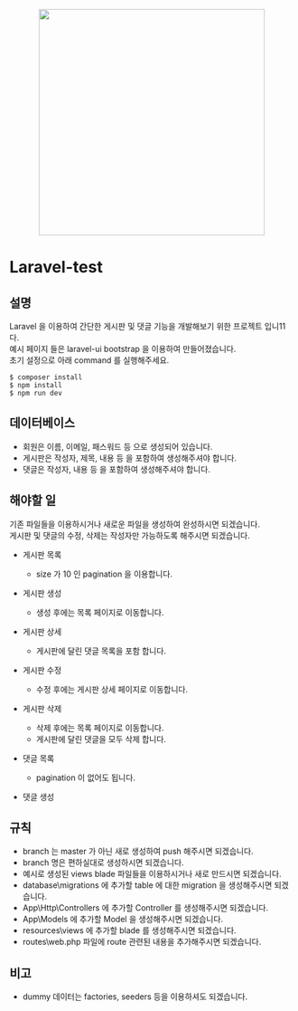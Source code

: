 <p align="center"><a href="https://laravel.com" target="_blank"><img src="https://raw.githubusercontent.com/laravel/art/master/logo-lockup/5%20SVG/2%20CMYK/1%20Full%20Color/laravel-logolockup-cmyk-red.svg" width="400"></a></p>

# Laravel-test

## 설명

Laravel 을 이용하여 간단한 게시판 및 댓글 기능을 개발해보기 위한 프로젝트 입니11다.   
예시 페이지 들은 laravel-ui bootstrap 을 이용하여 만들어졌습니다.   
초기 설정으로 아래 command 를 실행해주세요.

```shell
$ composer install
$ npm install
$ npm run dev
```

## 데이터베이스

- 회원은 이름, 이메일, 패스워드 등 으로 생성되어 있습니다.
- 게시판은 작성자, 제목, 내용 등 을 포함하여 생성해주셔야 합니다.
- 댓글은 작성자, 내용 등 을 포함하여 생성해주셔야 합니다.

## 해야할 일

기존 파일들을 이용하시거나 새로운 파일을 생성하여 완성하시면 되겠습니다.   
게시판 및 댓글의 수정, 삭제는 작성자만 가능하도록 해주시면 되겠습니다.

- 게시판 목록
    - size 가 10 인 pagination 을 이용합니다.

- 게시판 생성
    - 생성 후에는 목록 페이지로 이동합니다.

- 게시판 상세
    - 게시판에 달린 댓글 목록을 포함 합니다.

- 게시판 수정
    - 수정 후에는 게시판 상세 페이지로 이동합니다.

- 게시판 삭제
    - 삭제 후에는 목록 페이지로 이동합니다.
    - 게시판에 달린 댓글을 모두 삭제 합니다.

- 댓글 목록
    - pagination 이 없어도 됩니다.

- 댓글 생성

## 규칙

- branch 는 master 가 아닌 새로 생성하여 push 해주시면 되겠습니다.
- branch 명은 편하실대로 생성하시면 되겠습니다.
- 예시로 생성된 views blade 파일들을 이용하시거나 새로 만드시면 되겠습니다.
- database\migrations 에 추가할 table 에 대한 migration 을 생성해주시면 되겠습니다.
- App\Http\Controllers 에 추가할 Controller 를 생성해주시면 되겠습니다.
- App\Models 에 추가할 Model 을 생성해주시면 되겠습니다.
- resources\views 에 추가할 blade 를 생성해주시면 되겠습니다.
- routes\web.php 파일에 route 관련된 내용을 추가해주시면 되겠습니다.

## 비고

- dummy 데이터는 factories, seeders 등을 이용하셔도 되겠습니다.
